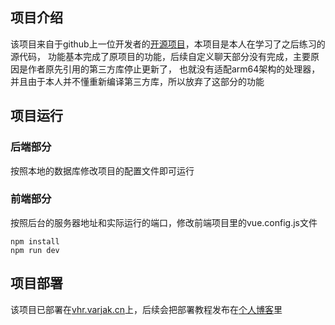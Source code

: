 ## 项目介绍
该项目来自于github上一位开发者的[开源项目](https://github.com/lenve/vhr)，本项目是本人在学习了之后练习的源代码，
功能基本完成了原项目的功能，后续自定义聊天部分没有完成，主要原因是作者原先引用的第三方库停止更新了，
也就没有适配arm64架构的处理器，并且由于本人并不懂重新编译第三方库，所以放弃了这部分的功能
## 项目运行
### 后端部分
按照本地的数据库修改项目的配置文件即可运行
### 前端部分
按照后台的服务器地址和实际运行的端口，修改前端项目里的vue.config.js文件
```
npm install
npm run dev
```
## 项目部署
该项目已部署在[vhr.varjak.cn](https://vhr.varjak.cn)上，后续会把部署教程发布在[个人博客](https://www.varjak.cn)里
